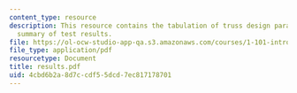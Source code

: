 ```yaml
---
content_type: resource
description: This resource contains the tabulation of truss design parameters and
  summary of test results.
file: https://ol-ocw-studio-app-qa.s3.amazonaws.com/courses/1-101-introduction-to-civil-and-environmental-engineering-design-i-fall-2005/4cbd6b2a8d7ccdf55dcd7ec817178701_results.pdf
file_type: application/pdf
resourcetype: Document
title: results.pdf
uid: 4cbd6b2a-8d7c-cdf5-5dcd-7ec817178701
---
```

